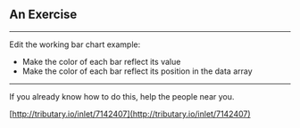 ## An Exercise

***

Edit the working bar chart example:

 * Make the color of each bar reflect its value
 * Make the color of each bar reflect its position in the data array

***

If you already know how to do this, help the people near you.

[http://tributary.io/inlet/7142407](http://tributary.io/inlet/7142407)


